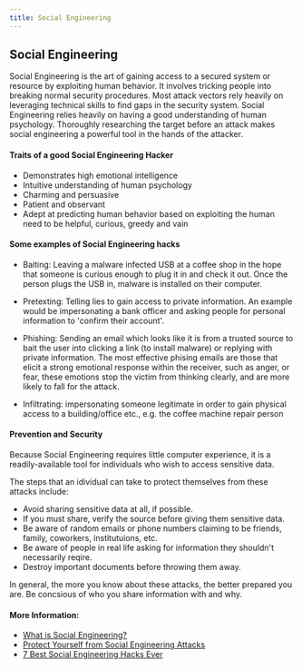 ```yaml
---
title: Social Engineering
---
```

## Social Engineering

Social Engineering is the art of gaining access to a secured system or resource by exploiting human behavior. It involves tricking people into breaking normal security procedures. Most attack vectors rely heavily on leveraging technical skills to find gaps in the security system. Social Engineering relies heavily on having a good understanding of human psychology. Thoroughly researching the target before an attack makes social engineering a powerful tool in the hands of the attacker. 

#### Traits of a good Social Engineering Hacker

* Demonstrates high emotional intelligence
* Intuitive understanding of human psychology
* Charming and persuasive
* Patient and observant
* Adept at predicting human behavior based on exploiting the human need to be helpful, curious, greedy and vain

#### Some examples of Social Engineering hacks

* Baiting: Leaving a malware infected USB at a coffee shop in the hope that someone is curious enough to plug it in and check it out. Once the person plugs the USB in, malware is installed on their computer.

* Pretexting: Telling lies to gain access to private information. An example would be impersonating a bank officer and asking people for personal information to 'confirm their account'.

* Phishing: Sending an email which looks like it is from a trusted source to bait the user into clicking a link (to install malware) or replying with private information. The most effective phising emails are those that elicit a strong emotional response within the receiver, such as anger, or fear, these emotions stop the victim from thinking clearly, and are more likely to fall for the attack.

* Infiltrating: impersonating someone legitimate in order to gain physical access to a building/office etc., e.g. the coffee machine repair person

#### Prevention and Security

Because Social Engineering requires little computer experience, it is a readily-available tool for individuals who wish to access sensitive data.

The steps that an idividual can take to protect themselves from these attacks include:
* Avoid sharing sensitive data at all, if possible.
* If you must share, verify the source before giving them sensitive data.
* Be aware of random emails or phone numbers claiming to be friends, family, coworkers, institutuions, etc.
* Be aware of people in real life asking for information they shouldn't necessarily reqire.
* Destroy important documents before throwing them away.

In general, the more you know about these attacks, the better prepared you are. Be concsious of who you share information with and why. 


#### More Information:
* [What is Social Engineering?](https://www.webroot.com/us/en/home/resources/tips/online-shopping-banking/secure-what-is-social-engineering)
* [Protect Yourself from Social Engineering Attacks](http://www.makeuseof.com/tag/protect-8-social-engineering-attacks/)
* [7 Best Social Engineering Hacks Ever](https://www.darkreading.com/the-7-best-social-engineering-attacks-ever/d/d-id/1319411?)
